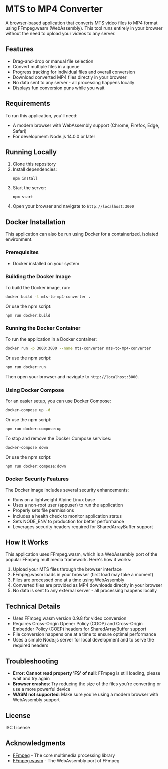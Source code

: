 # MTS to MP4 Converter

A browser-based application that converts MTS video files to MP4 format using FFmpeg.wasm (WebAssembly). This tool runs entirely in your browser without the need to upload your videos to any server.

## Features

- Drag-and-drop or manual file selection
- Convert multiple files in a queue
- Progress tracking for individual files and overall conversion
- Download converted MP4 files directly in your browser
- No data sent to any server - all processing happens locally
- Displays fun conversion puns while you wait

## Requirements

To run this application, you'll need:

- A modern browser with WebAssembly support (Chrome, Firefox, Edge, Safari)
- For development: Node.js 14.0.0 or later

## Running Locally

1. Clone this repository
2. Install dependencies:
   ```
   npm install
   ```
3. Start the server:
   ```
   npm start
   ```
4. Open your browser and navigate to `http://localhost:3000`

## Docker Installation

This application can also be run using Docker for a containerized, isolated environment.

### Prerequisites

- Docker installed on your system

### Building the Docker Image

To build the Docker image, run:

```bash
docker build -t mts-to-mp4-converter .
```

Or use the npm script:

```bash
npm run docker:build
```

### Running the Docker Container

To run the application in a Docker container:

```bash
docker run -p 3000:3000 --name mts-converter mts-to-mp4-converter
```

Or use the npm script:

```bash
npm run docker:run
```

Then open your browser and navigate to `http://localhost:3000`.

### Using Docker Compose

For an easier setup, you can use Docker Compose:

```bash
docker-compose up -d
```

Or use the npm script:

```bash
npm run docker:compose:up
```

To stop and remove the Docker Compose services:

```bash
docker-compose down
```

Or use the npm script:

```bash
npm run docker:compose:down
```

### Docker Security Features

The Docker image includes several security enhancements:

- Runs on a lightweight Alpine Linux base
- Uses a non-root user (appuser) to run the application
- Properly sets file permissions
- Includes a health check to monitor application status
- Sets NODE_ENV to production for better performance
- Leverages security headers required for SharedArrayBuffer support

## How It Works

This application uses FFmpeg.wasm, which is a WebAssembly port of the popular FFmpeg multimedia framework. Here's how it works:

1. Upload your MTS files through the browser interface
2. FFmpeg.wasm loads in your browser (first load may take a moment)
3. Files are processed one at a time using WebAssembly
4. Converted files are provided as MP4 downloads directly in your browser
5. No data is sent to any external server - all processing happens locally

## Technical Details

- Uses FFmpeg.wasm version 0.9.8 for video conversion
- Requires Cross-Origin Opener Policy (COOP) and Cross-Origin Embedder Policy (COEP) headers for SharedArrayBuffer support
- File conversion happens one at a time to ensure optimal performance
- Uses a simple Node.js server for local development and to serve the required headers

## Troubleshooting

- **Error: Cannot read property 'FS' of null**: FFmpeg is still loading, please wait and try again
- **Browser crashes**: Try reducing the size of the files you're converting or use a more powerful device
- **WASM not supported**: Make sure you're using a modern browser with WebAssembly support

## License

ISC License

## Acknowledgments

- [FFmpeg](https://ffmpeg.org/) - The core multimedia processing library
- [FFmpeg.wasm](https://github.com/ffmpegwasm/ffmpeg.wasm) - The WebAssembly port of FFmpeg
